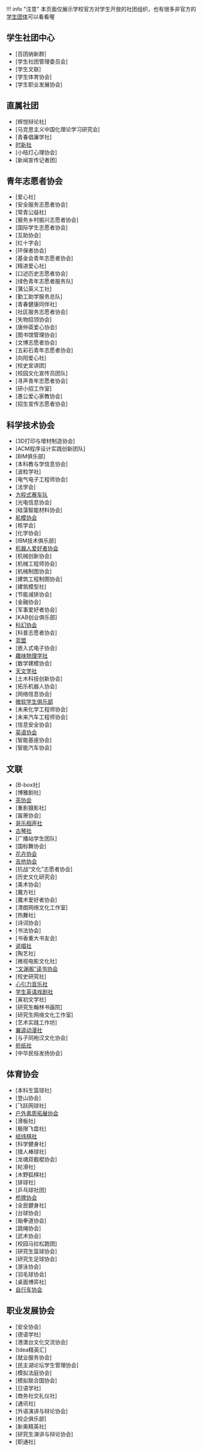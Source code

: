 !!! info "注意"
    本页面仅展示学校官方对学生开放的社团组织，也有很多非官方的[学生团体](../生活/学生团体.md)可以看看喔

## 学生社团中心
- [百团纳新群]
- [学生社团管理委员会]
- [学生文联]
- [学生体育协会]
- [学生职业发展协会]

## 直属社团
- [辉悦辩论社]
- [马克思主义中国化理论学习研究会]
- [青春倡廉学社]
- [时新社](详细信息/时新社.md)
- [小桔灯心理协会]
- [新闻宣传记者团]

## 青年志愿者协会
- [爱心社]
- [安全服务志愿者协会]
- [常青公益社]
- [服务乡村振兴志愿者协会]
- [国际学生志愿者协会]
- [互助协会]
- [红十字会]
- [环保者协会]
- [基金会青年志愿者协会]
- [精进爱心社]
- [口述历史志愿者协会]
- [绿色青年志愿者服务队]
- [蒲公英义工社]
- [勤工助学服务总队]
- [青春健康同伴社]
- [社区服务志愿者协会]
- [失物招领协会]
- [唐仲英爱心协会]
- [图书馆管理协会]
- [文博志愿者协会]
- [五彩石青年志愿者协会]
- [向阳爱心社]
- [校史宣讲团]
- [校园文化宣传员团队]
- [寻声青年志愿者协会]
- [研小招工作室]
- [愚公爱心家教协会]
- [招生宣传志愿者协会]

## 科学技术协会
- [3D打印与增材制造协会]
- [ACM程序设计实践创新团队]
- [BIM俱乐部]
- [本科教与学信息协会]
- [波粒学社]
- [电气电子工程师协会]
- [法学会]
- [方程式赛车队](详细信息/方程式赛车队.md)
- [光电信息协会]
- [硅藻智能材料协会]
- [航模协会](详细信息/航模协会.md)
- [核学会]
- [化学协会]
- [IBM技术俱乐部]
- [机器人爱好者协会](详细信息/机器人爱好者协会.md)
- [机械创新协会]
- [机械工程师协会]
- [机械制图协会]
- [建筑工程制图协会]
- [建筑模型社]
- [节能减排协会]
- [金融协会]
- [军事爱好者协会]
- [KAB创业俱乐部]
- [科幻协会](详细信息/科幻协会.md)
- [科普志愿者协会]
- [蓝盟](详细信息/蓝盟.md)
- [嵌入式电子协会]
- [趣味物理学社](详细信息/趣味物理学社.md)
- [数学建模协会]
- [天文学社](详细信息/天文学社.md)
- [土木科技创新协会]
- [拓乐机器人协会]
- [网络信息协会]
- [微软学生俱乐部](详细信息/微软学生俱乐部.md)
- [未来化学工程师协会]
- [未来汽车工程师协会]
- [信息安全协会]
- [英语协会](详细信息/英语协会.md)
- [智能基座协会]
- [智能汽车协会]

## 文联
- [B-box社]
- [博雅剧社]
- [茶协会](详细信息/茶协会.md)
- [重影摄影社]
- [笛箫协会]
- [哥乐相声社](详细信息/哥乐相声社.md)
- [古琴社](详细信息/古琴社.md)
- [广播站学生团队]
- [国标舞协会]
- [花卉协会](详细信息/花卉协会.md)
- [吉他协会](详细信息/吉他协会.md)
- [抗战“文化”志愿者协会]
- [历史文化研究会]
- [美术协会]
- [魔方社]
- [魔术爱好者协会]
- [清朗网络文化工作室]
- [热舞社]
- [诗词协会]
- [书法协会]
- [书香重大书友会]
- [说唱社](详细信息/说唱社.md)
- [陶艺社]
- [微视电影文化社]
- [“文渊阁”读书协会](详细信息/“文渊阁”读书协会.md)
- [校史研究社]
- [心引力音乐社](详细信息/心引力音乐社.md)
- [学生英语戏剧社](详细信息/学生英语戏剧社.md)
- [寅初文学社]
- [研究生翰林书画院]
- [研究生网络文化工作室]
- [艺术实践工作坊]
- [翼遥动漫社](详细信息/翼遥动漫社.md)
- [与子同袍汉文化协会]
- [折纸社](详细信息/折纸社.md)
- [中华民俗发扬协会]

## 体育协会
- [本科生篮球社]
- [登山协会]
- [飞跃网球社]
- [户外素质拓展协会](详细信息/户外素质拓展协会.md)
- [滑板社]
- [极限飞盘社]
- [经纬棋社](详细信息/经纬棋社.md)
- [科学健身社]
- [猎人棒球社]
- [龙魂双截棍协会]
- [轮滑社]
- [木野狐棋社]
- [排球社]
- [乒乓球社团]
- [桥牌协会](详细信息/桥牌协会.md)
- [全民健身社]
- [台球协会]
- [跆拳道协会]
- [跳绳协会]
- [武术协会]
- [校园马拉松跑团]
- [研究生篮球协会]
- [研究生足球协会]
- [游泳协会]
- [羽毛球协会]
- [桌面博弈社]
- [自行车协会](详细信息/自行车协会.md)

## 职业发展协会
- [安全协会]
- [德语学社]
- [港澳台文化交流协会]
- [Idea精英汇]
- [就业服务协会]
- [民主湖论坛学生管理协会]
- [模拟法庭协会]
- [模拟联合国协会]
- [日语学社]
- [商务社交礼仪社]
- [通讯社]
- [外语演讲与辩论协会]
- [校企俱乐部]
- [新奥精英社]
- [研究生演讲与辩论协会]
- [职通社]